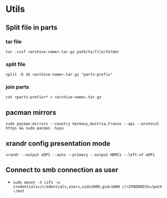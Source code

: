 # Utils

## Split file in parts
### tar file
```
tar -cvzf <archive-name>.tar.gz path/to/file/folder
```
### split file
```
split -b 1G <archive-name>.tar.gz "parts-prefix"
```

### join parts
```
cat <parts-prefix>* > <archive-name>.tar.gz
```



## pacman mirrors 
```
sudo pacman-mirrors --country Germany,Austria,France --api --protocol https && sudo pacman -Syyu
```

## xrandr config presentation mode
```
xrandr --output eDP1 --auto --primary --output HDMI1 --left-of eDP1
```

## Connect to smb connection as user
* `sudo mount -t cifs -o credentials=/credentials,users,uid=1000,gid=1000 //<IPADDRESS>/path ~/mnt`

